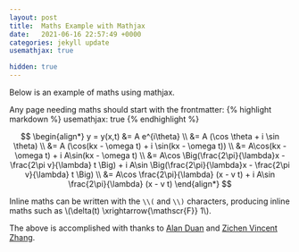 ```yaml
---
layout: post
title:  Maths Example with Mathjax
date:   2021-06-16 22:57:49 +0000
categories: jekyll update
usemathjax: true

hidden: true
---
```


Below is an example of maths using mathjax. 

Any page needing maths should start with the frontmatter:
{% highlight markdown %}
usemathjax: true
{% endhighlight %}

$$ 
\begin{align*}
y = y(x,t) &= A e^{i\theta} \\
&= A (\cos \theta + i \sin \theta) \\
&= A (\cos(kx - \omega t) + i \sin(kx - \omega t)) \\
&= A\cos(kx - \omega t) + i A\sin(kx - \omega t)  \\
&= A\cos \Big(\frac{2\pi}{\lambda}x - \frac{2\pi v}{\lambda} t \Big) + i A\sin \Big(\frac{2\pi}{\lambda}x - \frac{2\pi v}{\lambda} t \Big)  \\
&= A\cos \frac{2\pi}{\lambda} (x - v t) + i A\sin \frac{2\pi}{\lambda} (x - v t)
\end{align*}
$$

Inline maths can be written with the `\\(` and `\\)` characters, producing inline maths
such as \\(\delta(t) \xrightarrow{\mathscr{F}} 1\\).

The above is accomplished with thanks to [Alan Duan](https://alanduan.me/random/mathjax/) and [Zichen Vincent Zhang](https://webdocs.cs.ualberta.ca/~zichen2/blog/coding/setup/2019/02/17/how-to-add-mathjax-support-to-jekyll.html.).

